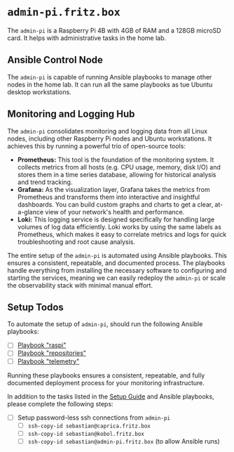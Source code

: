 # `admin-pi.fritz.box`

The `admin-pi` is a Raspberry Pi 4B with 4GB of RAM and a 128GB microSD card. It helps with administrative tasks in the home lab.

## Ansible Control Node

The `admin-pi` is capable of running Ansible playbooks to manage other nodes in the home lab. It can run all the same playbooks as tue Ubuntu desktop workstations.

## Monitoring and Logging Hub

The `admin-pi` consolidates monitoring and logging data from all Linux nodes, including other Raspberry Pi nodes and Ubuntu workstations. It achieves this by running a powerful trio of open-source tools:

- **Prometheus:** This tool is the foundation of the monitoring system. It collects metrics from all hosts (e.g. CPU usage, memory, disk I/O) and stores them in a time series database, allowing for historical analysis and trend tracking.
- **Grafana:** As the visualization layer, Grafana takes the metrics from Prometheus and transforms them into interactive and insightful dashboards. You can build custom graphs and charts to get a clear, at-a-glance view of your network's health and performance.
- **Loki:** This logging service is designed specifically for handling large volumes of log data efficiently. Loki works by using the same labels as Prometheus, which makes it easy to correlate metrics and logs for quick troubleshooting and root cause analysis.

The entire setup of the `admin-pi` is automated using Ansible playbooks. This ensures a consistent, repeatable, and documented process. The playbooks handle everything from installing the necessary software to configuring and starting the services, meaning we can easily redeploy the `admin-pi` or scale the observability stack with minimal manual effort.

## Setup Todos

To automate the setup of `admin-pi`, should run the following Ansible playbooks:

- [ ] [Playbook "raspi"](../../ansible/raspi.md)
- [ ] [Playbook "repositories"](../../ansible/repositories.md)
- [ ] [Playbook "telemetry"](../../ansible/telemetry.md)

Running these playbooks ensures a consistent, repeatable, and fully documented deployment process for your monitoring infrastructure.

In addition to the tasks listed in the [Setup Guide](index.md) and Ansible playbooks, please complete the following steps:

- [ ] Setup password-less ssh connections from `admin-pi`
    - [ ] `ssh-copy-id sebastian@caprica.fritz.box`
    - [ ] `ssh-copy-id sebastian@kobol.fritz.box`
    - [ ] `ssh-copy-id sebastian@admin-pi.fritz.box` (to allow Ansible runs)
